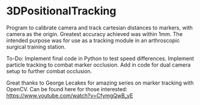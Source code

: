 # 3DPositionalTracking

Program to calibrate camera and track cartesian distances to markers, with camera as the origin. Greatest accuracy achieved was within 1mm. The intended purpose was for use as a tracking module in an arthroscopic surgical training station.

To-Do: Implement final code in Python to test speed differences. Implement particle tracking to combat marker occlusion. Add in code for dual camera setup to further combat occlusion.   

Great thanks to George Lecakes for amazing series on marker tracking with OpenCV. Can be found here for those interested: https://www.youtube.com/watch?v=CfymgQwB_vE
